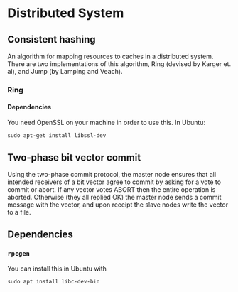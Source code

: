 # Distributed System
## Consistent hashing
An algorithm for mapping resources to caches in a distributed system. There are two implementations of this algorithm, Ring (devised by Karger et. al), and Jump (by Lamping and Veach).
### Ring
#### Dependencies
You need OpenSSL on your machine in order to use this. In Ubuntu:
```
sudo apt-get install libssl-dev
```
## Two-phase bit vector commit
Using the two-phase commit protocol, the master node ensures that all intended receivers of a bit vector agree to commit by asking for a vote to commit or abort. If any vector votes ABORT then the entire operation is aborted. Otherwise (they all replied OK) the master node sends a commit message with the vector, and upon receipt the slave nodes write the vector to a file.
## Dependencies
### `rpcgen`
You can install this in Ubuntu with
```
sudo apt install libc-dev-bin
```
